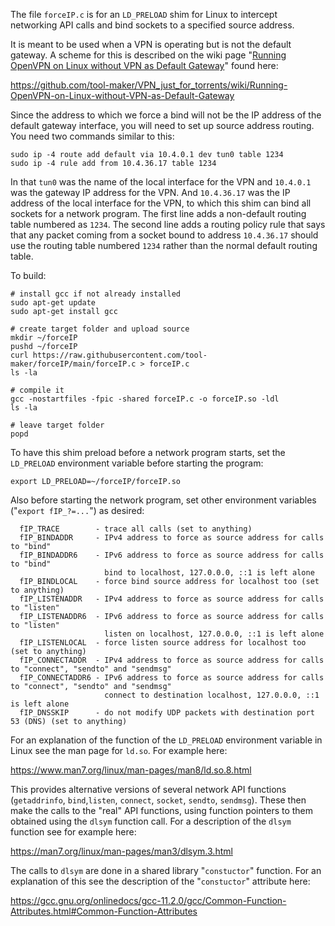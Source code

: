 The file ``forceIP.c`` is for an ``LD_PRELOAD`` shim for Linux to intercept networking API calls and bind sockets to a specified source address.

It is meant to be used when a VPN is operating but is not the default gateway. A scheme for this is described on the wiki page "[Running OpenVPN on Linux without VPN as Default Gateway](https://github.com/tool-maker/VPN_just_for_torrents/wiki/Running-OpenVPN-on-Linux-without-VPN-as-Default-Gateway)" found here:

https://github.com/tool-maker/VPN_just_for_torrents/wiki/Running-OpenVPN-on-Linux-without-VPN-as-Default-Gateway

Since the address to which we force a bind will not be the IP address of the default gateway interface, you will need to set up source address routing. You need two commands similar to this:

```
sudo ip -4 route add default via 10.4.0.1 dev tun0 table 1234
sudo ip -4 rule add from 10.4.36.17 table 1234
```

In that ``tun0`` was the name of the local interface for the VPN and ``10.4.0.1`` was the gateway IP address for the VPN. And ``10.4.36.17`` was the IP address of the local interface for the VPN, to which this shim can bind all sockets for a network program. The first line adds a non-default routing table numbered as ``1234``. The second line adds a routing policy rule that says that any packet coming from a socket bound to address ``10.4.36.17`` should use the routing table numbered ``1234`` rather than the normal default routing table.

To build:

```
# install gcc if not already installed
sudo apt-get update
sudo apt-get install gcc

# create target folder and upload source
mkdir ~/forceIP
pushd ~/forceIP
curl https://raw.githubusercontent.com/tool-maker/forceIP/main/forceIP.c > forceIP.c
ls -la

# compile it
gcc -nostartfiles -fpic -shared forceIP.c -o forceIP.so -ldl
ls -la

# leave target folder
popd
```

To have this shim preload before a network program starts, set the ``LD_PRELOAD`` environment variable before starting the program:

```
export LD_PRELOAD=~/forceIP/forceIP.so
```

Also before starting the network program, set other environment variables ("``export fIP_?=...``") as desired:

```
  fIP_TRACE        - trace all calls (set to anything)
  fIP_BINDADDR     - IPv4 address to force as source address for calls to "bind"
  fIP_BINDADDR6    - IPv6 address to force as source address for calls to "bind"
                     bind to localhost, 127.0.0.0, ::1 is left alone
  fIP_BINDLOCAL    - force bind source address for localhost too (set to anything)
  fIP_LISTENADDR   - IPv4 address to force as source address for calls to "listen"
  fIP_LISTENADDR6  - IPv6 address to force as source address for calls to "listen"
                     listen on localhost, 127.0.0.0, ::1 is left alone
  fIP_LISTENLOCAL  - force listen source address for localhost too (set to anything)
  fIP_CONNECTADDR  - IPv4 address to force as source address for calls to "connect", "sendto" and "sendmsg"
  fIP_CONNECTADDR6 - IPv6 address to force as source address for calls to "connect", "sendto" and "sendmsg"
                     connect to destination localhost, 127.0.0.0, ::1 is left alone
  fIP_DNSSKIP      - do not modify UDP packets with destination port 53 (DNS) (set to anything)
```
For an explanation of the function of the ``LD_PRELOAD`` environment variable in Linux see the man page for ``ld.so``. For example here:

https://www.man7.org/linux/man-pages/man8/ld.so.8.html

This provides alternative versions of several network API functions (``getaddrinfo``, ``bind``,``listen``, ``connect``, ``socket``, ``sendto``, ``sendmsg``). These then make the calls to the "real" API functions, using function pointers to them obtained using the ``dlsym`` function call. For a description of the ``dlsym`` function see for example here:

https://man7.org/linux/man-pages/man3/dlsym.3.html

The calls to ``dlsym`` are done in a shared library "``constuctor``" function. For an explanation of this see the description of the "``constuctor``" attribute here:

https://gcc.gnu.org/onlinedocs/gcc-11.2.0/gcc/Common-Function-Attributes.html#Common-Function-Attributes
